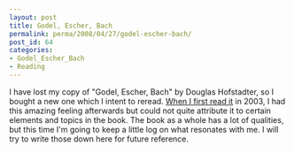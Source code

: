 ```yaml
---
layout: post
title: Godel, Escher, Bach
permalink: perma/2008/04/27/godel-escher-bach/
post_id: 64
categories: 
- Godel_Escher_Bach
- Reading
---
```


I have lost my copy of "Godel, Escher, Bach" by Douglas Hofstadter, so I bought
a new one which I intent to reread. <a
href="{{site.baseurl}}/perma/2003/03/24/godel-escher-bach-an-eternal-golden-braid/">When
I first read it</a> in 2003, I had this amazing feeling afterwards but could
not quite attribute it to certain elements and topics in the book. The book as
a whole has a lot of qualities, but this time I'm going to keep a little log on
what resonates with me. I will try to write those down here for future
reference.
